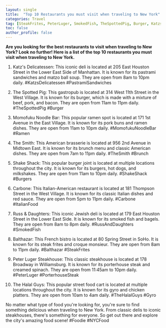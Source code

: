 ```yaml
---
layout: single
title:  "Top 10 Restaurants you must visit when traveling to New York"
categories: Travel
tag: [SteakFrites, PeterLuger, SmokedFish, TheSpottedPig, Burger, KatzsDelicatessen, TheHalalGuys, NYCFood, Foodie, PorterhouseSteak, Burgers, MomofukuNoodleBar, TheSmith, ShakeShack, ItalianFood, Balthazar, RussAndDaughters, TopRestaurants, Brunch, Gyro, Ramen, PastramiSandwiches, NewYork, Carbone, Travel]
toc: false
author_profile: false
---
```

**Are you looking for the best restaurants to visit when traveling to New York? Look no further! Here is a list of the top 10 restaurants you must visit when traveling to New York.**

1. Katz's Delicatessen: This iconic deli is located at 205 East Houston Street in the Lower East Side of Manhattan. It is known for its pastrami sandwiches and matzo ball soup. They are open from 8am to 10pm daily. #KatzsDelicatessen #PastramiSandwiches

2. The Spotted Pig: This gastropub is located at 314 West 11th Street in the West Village. It is known for its burger, which is made with a mixture of beef, pork, and bacon. They are open from 11am to 11pm daily. #TheSpottedPig #Burger

3. Momofuku Noodle Bar: This popular ramen spot is located at 171 1st Avenue in the East Village. It is known for its pork buns and ramen dishes. They are open from 11am to 10pm daily. #MomofukuNoodleBar #Ramen

4. The Smith: This American brasserie is located at 956 2nd Avenue in Midtown East. It is known for its brunch menu and classic American dishes. They are open from 7am to 11pm daily. #TheSmith #Brunch

5. Shake Shack: This popular burger joint is located at multiple locations throughout the city. It is known for its burgers, hot dogs, and milkshakes. They are open from 11am to 10pm daily. #ShakeShack #Burgers

6. Carbone: This Italian-American restaurant is located at 181 Thompson Street in the West Village. It is known for its classic Italian dishes and red sauce. They are open from 5pm to 11pm daily. #Carbone #ItalianFood

7. Russ & Daughters: This iconic Jewish deli is located at 179 East Houston Street in the Lower East Side. It is known for its smoked fish and bagels. They are open from 8am to 8pm daily. #RussAndDaughters #SmokedFish

8. Balthazar: This French bistro is located at 80 Spring Street in SoHo. It is known for its steak frites and croque monsieur. They are open from 8am to 11pm daily. #Balthazar #SteakFrites

9. Peter Luger Steakhouse: This classic steakhouse is located at 178 Broadway in Williamsburg. It is known for its porterhouse steak and creamed spinach. They are open from 11:45am to 10pm daily. #PeterLuger #PorterhouseSteak

10. The Halal Guys: This popular street food cart is located at multiple locations throughout the city. It is known for its gyro and chicken platters. They are open from 10am to 4am daily. #TheHalalGuys #Gyro

No matter what type of food you're looking for, you're sure to find something delicious when traveling to New York. From classic delis to iconic steakhouses, there's something for everyone. So get out there and explore the city's amazing food scene! #Foodie #NYCFood